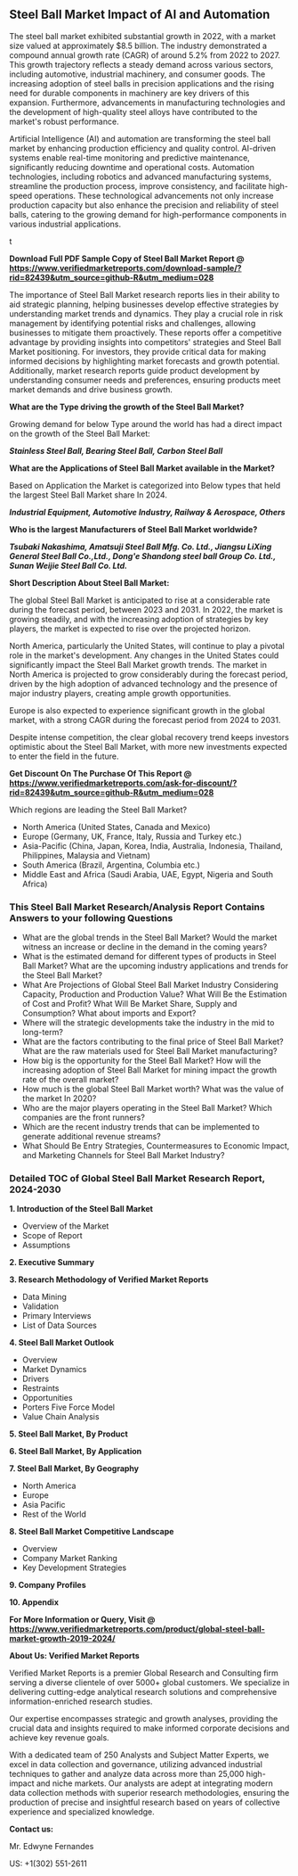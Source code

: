 <h2>Steel Ball Market Impact of AI and Automation</h2><p>The steel ball market exhibited substantial growth in 2022, with a market size valued at approximately $8.5 billion. The industry demonstrated a compound annual growth rate (CAGR) of around 5.2% from 2022 to 2027. This growth trajectory reflects a steady demand across various sectors, including automotive, industrial machinery, and consumer goods. The increasing adoption of steel balls in precision applications and the rising need for durable components in machinery are key drivers of this expansion. Furthermore, advancements in manufacturing technologies and the development of high-quality steel alloys have contributed to the market's robust performance.</p><p>Artificial Intelligence (AI) and automation are transforming the steel ball market by enhancing production efficiency and quality control. AI-driven systems enable real-time monitoring and predictive maintenance, significantly reducing downtime and operational costs. Automation technologies, including robotics and advanced manufacturing systems, streamline the production process, improve consistency, and facilitate high-speed operations. These technological advancements not only increase production capacity but also enhance the precision and reliability of steel balls, catering to the growing demand for high-performance components in various industrial applications.</p>t</p><p id="" class=""><strong>Download Full PDF Sample Copy of Steel Ball Market Report @ <a href="https://www.verifiedmarketreports.com/download-sample/?rid=82439&utm_source=github-R&utm_medium=028" target="_blank">https://www.verifiedmarketreports.com/download-sample/?rid=82439&utm_source=github-R&utm_medium=028</a></strong></p><p>The importance of&nbsp;Steel Ball Market research reports lies in their ability to aid strategic planning, helping businesses develop effective strategies by understanding market trends and dynamics. They play a crucial role in risk management by identifying potential risks and challenges, allowing businesses to mitigate them proactively. These reports offer a competitive advantage by providing insights into competitors' strategies and Steel Ball Market positioning. For investors, they provide critical data for making informed decisions by highlighting market forecasts and growth potential. Additionally, market research reports guide product development by understanding consumer needs and preferences, ensuring products meet market demands and drive business growth.</p><p><strong>What are the&nbsp;Type driving the growth of the Steel Ball Market?</strong></p><p id="" class="">Growing demand for below Type around the world has had a direct impact on the growth of the Steel Ball Market:</p><em><strong>Stainless Steel Ball, Bearing Steel Ball, Carbon Steel Ball</strong></em></p><strong>What are the&nbsp;Applications&nbsp;of Steel Ball Market available in the Market?</strong></p><p id="" class="">Based on Application the Market is categorized into Below types that held the largest Steel Ball Market share In 2024.</p><em><strong>Industrial Equipment, Automotive Industry, Railway & Aerospace, Others</strong></em></p><strong>Who is the largest Manufacturers of Steel Ball Market worldwide?</strong></p><p><em><strong>Tsubaki Nakashima, Amatsuji Steel Ball Mfg. Co. Ltd., Jiangsu LiXing General Steel Ball Co.,Ltd., Dong'e Shandong steel ball Group Co. Ltd., Sunan Weijie Steel Ball Co. Ltd.</strong></em></p><p id="" class=""><strong>Short Description About Steel Ball Market:</strong></p><p>The global Steel Ball Market is anticipated to rise at a considerable rate during the forecast period, between 2023 and 2031. In 2022, the market is growing steadily, and with the increasing adoption of strategies by key players, the market is expected to rise over the projected horizon.</p><p>North America, particularly the United States, will continue to play a pivotal role in the market's development. Any changes in the United States could significantly impact the Steel Ball Market growth trends. The market in North America is projected to grow considerably during the forecast period, driven by the high adoption of advanced technology and the presence of major industry players, creating ample growth opportunities.</p><p>Europe is also expected to experience significant growth in the global market, with a strong CAGR during the forecast period from 2024 to 2031.</p><p>Despite intense competition, the clear global recovery trend keeps investors optimistic about the Steel Ball Market, with more new investments expected to enter the field in the future.</p><p id="" class=""><strong>Get Discount On The Purchase Of This Report @ <a href="https://www.verifiedmarketreports.com/ask-for-discount/?rid=82439&utm_source=github-R&utm_medium=028" target="_blank">https://www.verifiedmarketreports.com/ask-for-discount/?rid=82439&utm_source=github-R&utm_medium=028</a></strong></p>Which regions are leading the Steel Ball Market?</p><ul><li>North America (United States, Canada and Mexico)</li><li>Europe (Germany, UK, France, Italy, Russia and Turkey etc.)</li><li>Asia-Pacific (China, Japan, Korea, India, Australia, Indonesia, Thailand, Philippines, Malaysia and Vietnam)</li><li>South America (Brazil, Argentina, Columbia etc.)</li><li>Middle East and Africa (Saudi Arabia, UAE, Egypt, Nigeria and South Africa)</li></ul><h3 id="" class="">This Steel Ball Market Research/Analysis Report Contains Answers to your following Questions</h3><ul><li>What are the global trends in the Steel Ball Market? Would the market witness an increase or decline in the demand in the coming years?</li><li>What is the estimated demand for different types of products in Steel Ball Market? What are the upcoming industry applications and trends for the Steel Ball Market?</li><li>What Are Projections of Global Steel Ball Market Industry Considering Capacity, Production and Production Value? What Will Be the Estimation of Cost and Profit? What Will Be Market Share, Supply and Consumption? What about imports and Export?</li><li>Where will the strategic developments take the industry in the mid to long-term?</li><li>What are the factors contributing to the final price of Steel Ball Market? What are the raw materials used for Steel Ball Market manufacturing?</li><li>How big is the opportunity for the Steel Ball Market? How will the increasing adoption of Steel Ball Market for mining impact the growth rate of the overall market?</li><li>How much is the global Steel Ball Market worth? What was the value of the market In 2020?</li><li>Who are the major players operating in the Steel Ball Market? Which companies are the front runners?</li><li>Which are the recent industry trends that can be implemented to generate additional revenue streams?</li><li>What Should Be Entry Strategies, Countermeasures to Economic Impact, and Marketing Channels for Steel Ball Market Industry?</li></ul><h3 id="" class="">Detailed TOC of Global Steel Ball Market Research Report, 2024-2030</h3><p id="" class=""><strong>1. Introduction of the Steel Ball Market</strong></p><ul><li>Overview of the Market</li><li>Scope of Report</li><li>Assumptions</li></ul><p id="" class=""><strong>2. Executive Summary</strong></p><p id="" class=""><strong>3. Research Methodology of Verified Market Reports</strong></p><ul><li>Data Mining</li><li>Validation</li><li>Primary Interviews</li><li>List of Data Sources</li></ul><p id="" class=""><strong>4. Steel Ball Market Outlook</strong></p><ul><li>Overview</li><li>Market Dynamics</li><li>Drivers</li><li>Restraints</li><li>Opportunities</li><li>Porters Five Force Model</li><li>Value Chain Analysis</li></ul><p id="" class=""><strong>5. Steel Ball Market, By Product</strong></p><p id="" class=""><strong>6. Steel Ball Market, By Application</strong></p><p id="" class=""><strong>7. Steel Ball Market, By Geography</strong></p><ul><li>North America</li><li>Europe</li><li>Asia Pacific</li><li>Rest of the World</li></ul><p id="" class=""><strong>8. Steel Ball Market Competitive Landscape</strong></p><ul><li>Overview</li><li>Company Market Ranking</li><li>Key Development Strategies</li></ul><p id="" class=""><strong>9. Company Profiles</strong></p><p id="" class=""><strong>10. Appendix</strong></p><p id="" class=""><strong>For More Information or Query, Visit @ <a href="https://www.verifiedmarketreports.com/product/global-steel-ball-market-growth-2019-2024/" target="_blank">https://www.verifiedmarketreports.com/product/global-steel-ball-market-growth-2019-2024/</a></strong></p><p id="" class=""><strong>About Us: Verified Market Reports</strong></p><p id="" class="">Verified Market Reports is a premier Global Research and Consulting firm serving a diverse clientele of over 5000+ global customers. We specialize in delivering cutting-edge analytical research solutions and comprehensive information-enriched research studies.</p><p id="" class="">Our expertise encompasses strategic and growth analyses, providing the crucial data and insights required to make informed corporate decisions and achieve key revenue goals.</p><p id="" class="">With a dedicated team of 250 Analysts and Subject Matter Experts, we excel in data collection and governance, utilizing advanced industrial techniques to gather and analyze data across more than 25,000 high-impact and niche markets. Our analysts are adept at integrating modern data collection methods with superior research methodologies, ensuring the production of precise and insightful research based on years of collective experience and specialized knowledge.</p><p id="" class=""><strong>Contact us:</strong></p><p id="" class="">Mr. Edwyne Fernandes</p><p id="" class="">US: +1(302) 551-2611</p>